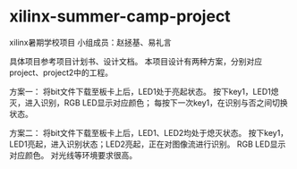 # xilinx-summer-camp-project
xilinx暑期学校项目
小组成员：赵拯基、易礼言

具体项目参考项目计划书、设计文档。
本项目设计有两种方案，分别对应project、project2中的工程。

方案一：
将bit文件下载至板卡上后，LED1处于亮起状态。
按下key1，LED1熄灭，进入识别，RGB LED显示对应颜色；
每按下一次key1，在识别与否之间切换状态。

方案二：
将bit文件下载至板卡上后，LED1、LED2均处于熄灭状态。
按下key1，LED1亮起，进入识别状态；LED2亮起，正在对图像流进行识别。
RGB LED显示对应颜色。
对光线等环境要求很高。
